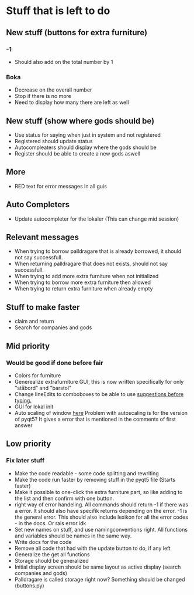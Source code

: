 # Stuff that is left to do

## New stuff (buttons for extra furniture)
### -1
* Should also add on the total number by 1

### Boka
* Decrease on the overall number
* Stop if there is no more
* Need to display how many there are left as well

## New stuff (show where gods should be)
* Use status for saying when just in system and not registered
* Registered should update status
* Autocompleaters should display where the gods should be
* Register should be able to create a new gods aswell

## More
* RED text for error messages in all guis


## Auto Completers
* Update autocompleter for the lokaler (This can change mid session)

## Relevant messages
* When trying to borrow palldragare that is already borrowed, it should not say successfull.
* When returning palldragare that does not exists, should not say successfull.
* When trying to add more extra furniture when not initialized
* When trying to borrow more extra furniture then allowed
* When trying to return extra furniture when already empty

## Stuff to make faster
* claim and return
* Search for companies and gods

## Mid priority
### Would be good if done before fair
* Colors for furniture
* Generealize extrafurniture GUI, this is now written specifically for only "ståbord" and "barstol"
* Change lineEdits to comboboxes to be able to use [suggestions before typing.](https://stackoverflow.com/questions/67891112/how-to-display-all-suggestions-before-typing-anything-in-pyqt5-tablewidget)
* GUI for lokal init
* Auto scaling of window [here](https://stackoverflow.com/questions/41331201/pyqt-5-and-4k-screen)
Problem with autoscaling is for the version of pyqt5? It gives a error that is mentioned in the comments of first answer

## Low priority
### Fix later stuff
* Make the code readable - some code splitting and rewriting
* Make the code run faster by removing stuff in the pyqt5 file (Starts faster)
* Make it possible to one-click the extra furniture part, so like adding to the list and then confirm with one button.
* right way of error handeling. All commands should return -1 if there was a error. It should also have specifik returns depending on the error. -1 is the general error. This should also include lexikon for all the error codes - in the docs. Or rais error idk
* Set new names on stuff, and use namingconventions right. All functions and variables should be names in the same way.
* Write docs for the code
* Remove all code that had with the update button to do, if any left
* Generalize the get all functions
* Storage should be generalized
* Initial display screen should be same layout as active display (search companies and gods)
* Palldragare is called storage right now? Something should be changed (buttons.py)
